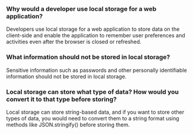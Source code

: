 ### Why would a developer use local storage for a web application?
Developers use local storage for a web application to store data on the client-side and enable the application to remember user preferences and activities even after the browser is closed or refreshed.
### What information should not be stored in local storage?
Sensitive information such as passwords and other personally identifiable information should not be stored in local storage.

### Local storage can store what type of data? How would you convert it to that type before storing?
Local storage can store string-based data, and if you want to store other types of data, you would need to convert them to a string format using methods like JSON.stringify() before storing them.